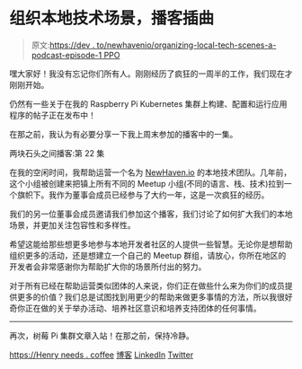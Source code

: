 # 组织本地技术场景，播客插曲

> 原文:[https://dev . to/newhavenio/organizing-local-tech-scenes-a-podcast-episode-1 PPO](https://dev.to/newhavenio/organizing-local-tech-scenes-a-podcast-episode-1ppo)

嘿大家好！我没有忘记你们所有人。刚刚经历了疯狂的一周半的工作，我们现在才刚刚开始。

仍然有一些关于在我的 Raspberry Pi Kubernetes 集群上构建、配置和运行应用程序的帖子正在发布中！

在那之前，我认为有必要分享一下我上周末参加的播客中的一集。

两块石头之间播客:第 22 集

在我的空闲时间，我帮助运营一个名为 [NewHaven.io](https://newhaven.io) 的本地技术团队。几年前，这个小组被创建来把镇上所有不同的 Meetup 小组(不同的语言、栈、技术)拉到一个旗帜下。我作为董事会成员已经参与了大约一年，这是一次疯狂的经历。

我们的另一位董事会成员邀请我们参加这个播客，我们讨论了如何扩大我们的本地场景，并更加关注包容性和多样性。

希望这能给那些想更多地参与本地开发者社区的人提供一些智慧。无论你是想帮助组织更多的活动，还是想建立一个自己的 Meetup 群组，请放心，你所在地区的开发者会非常感谢你为帮助扩大你的场景所付出的努力。

对于所有已经在帮助运营类似团体的人来说，你们正在做些什么来为你们的成员提供更多的价值？我们总是试图找到用更少的帮助来做更多事情的方法，所以我很好奇你正在做的关于举办活动、培养社区意识和培养支持团体的任何事情。

* * *

再次，树莓 Pi 集群文章入站！在那之前，保持冷静。

[https://Henry needs . coffee](https://henryneeds.coffee)
[博客](https://henryneeds.coffee/blog)
[LinkedIn](https://linkedin.com/in/henryquinniv)
[Twitter](https://twitter.com/quinncuatro)
